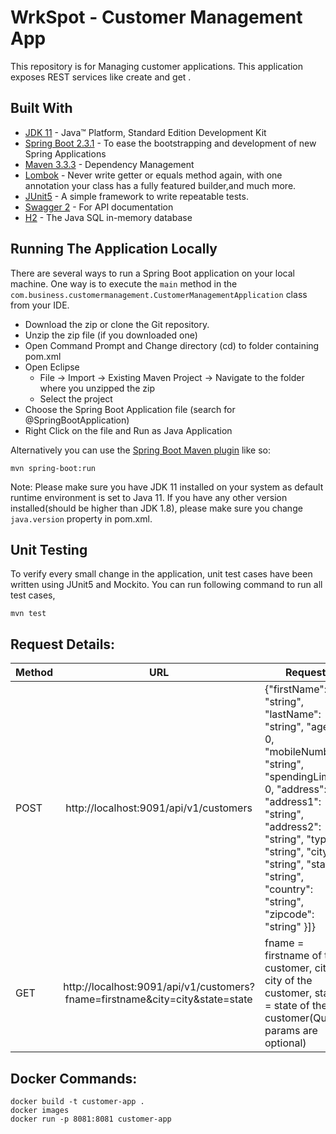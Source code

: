 # WrkSpot - Customer Management App

This repository is for Managing customer applications. This application exposes REST services like create and get .

## Built With

* 	[JDK 11](http://www.oracle.com/technetwork/java/javase/downloads/jdk8-downloads-2133151.html) - Java™ Platform, Standard Edition Development Kit
* 	[Spring Boot 2.3.1](https://spring.io/projects/spring-boot) - To ease the bootstrapping and development of new Spring Applications
* 	[Maven 3.3.3](https://maven.apache.org/) - Dependency Management
* 	[Lombok](https://projectlombok.org/) - Never write getter or equals method again, with one annotation your class has a fully featured builder,and much more.
* 	[JUnit5](https://junit.org/junit5/) - A simple framework to write repeatable tests.
* 	[Swagger 2](https://swagger.io/) - For API documentation
* 	[H2](https://www.h2database.com/html/main.html) - The Java SQL in-memory database

## Running The Application Locally

There are several ways to run a Spring Boot application on your local machine. One way is to execute the `main` method in the `com.business.customermanagement.CustomerManagementApplication` class from your IDE.

* 	Download the zip or clone the Git repository.
* 	Unzip the zip file (if you downloaded one)
* 	Open Command Prompt and Change directory (cd) to folder containing pom.xml
* 	Open Eclipse
	* File -> Import -> Existing Maven Project -> Navigate to the folder where you unzipped the zip
	* Select the project
* 	Choose the Spring Boot Application file (search for @SpringBootApplication)
* 	Right Click on the file and Run as Java Application

Alternatively you can use the [Spring Boot Maven plugin](https://docs.spring.io/spring-boot/docs/current/reference/html/build-tool-plugins-maven-plugin.html) like so:

```shell
mvn spring-boot:run
```

Note: Please make sure you have JDK 11 installed on your system as default runtime environment is set to Java 11. 
If you have any other version installed(should be higher than JDK 1.8), please make sure you change `java.version` property in pom.xml.

## Unit Testing

To verify every small change in the application, unit test cases have been written using JUnit5 and Mockito. You can run following command to run all test cases,

```shell
mvn test
```

## Request Details:

| Method        |                                     URL                                      | Request                                                                                                                                                                                                                                                                                  | 
| ------------- |:----------------------------------------------------------------------------:|------------------------------------------------------------------------------------------------------------------------------------------------------------------------------------------------------------------------------------------------------------------------------------------|
| POST      |                    http://localhost:9091/api/v1/customers                    | {"firstName": "string",  "lastName": "string",  "age": 0, "mobileNumber": "string", "spendingLimit" : 0, "address": [{    "address1": "string",    "address2": "string",  "type": "string",  "city": "string",    "state": "string",    "country": "string",    "zipcode": "string"     }]} | 
| GET | http://localhost:9091/api/v1/customers?fname=firstname&city=city&state=state | fname = firstname of the customer, city = city of the customer,  state = state of the customer(Query params are optional)                                                                                                                                                                |

## Docker Commands:

```shell
docker build -t customer-app .
docker images
docker run -p 8081:8081 customer-app
```

